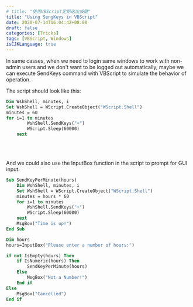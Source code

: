 ```yaml
---
# title: "使用VBScript定期送出按鍵"
title: "Using SengKeys in VBScript"
date: 2020-07-14T16:04:42+08:00
draft: false
categories: [Tricks]
tags: [VBScript, Windows]
isCJKLanguage: true
---
```

<!-- 在客戶環境中操作，並需要客戶代為登入的情況下給自己用的小筆記，
免得一不注意就被policy弄到進入省電模式/登出，到時候又要請客戶的人來幫忙key帳號密碼…
在不變更任何設定的情況下，VBScript還是很好用的東西 -->
In same casses, when we need to login same windows to work with non-admin users and we don't want to be logged out automatically,
maybe we can execute SendKeys command with VBScript to simulate the behavior of operation.

<!--more-->
<!-- 這種情況適合用Specify Key，就挑了Shift
  
|Key|Code|
|-|-|
|+|SHIFT|
|^|CTRL|
|%|ALT

以下範例就能在一小時中，每分鐘send一次Shift -->
The script should look like this:
```vb
Dim WshShell, minutes, i
Set WshShell = WScript.CreateObject("WScript.Shell")
minutes = 60
for i=1 to minutes
		WshShell.SendKeys("+")
		WScript.Sleep(60000)
	next
```
<br></br>
<!-- 以下範例加上簡單的判斷及InputBox -->
And we could also use the InputBox function in the script to prompt for GUI input.
```vb
Sub SendKeyPerMinute(hours)
	Dim WshShell, minutes, i
	Set WshShell = WScript.CreateObject("WScript.Shell")
	minutes = hours * 60
	for i=1 to minutes
		WshShell.SendKeys("+")
		WScript.Sleep(60000)
	next
	MsgBox("Time is up!")
End Sub

Dim hours
hours=InputBox("Please enter a number of hours:")

if not IsEmpty(hours) Then
	if IsNumeric(hours) Then
		SendKeyPerMinute(hours)
	Else
		MsgBox("Not a Number!")
	End if
Else
	MsgBox("Cancelled")
End if
```
<!-- 很醜但能用，時間內就不用擔心不小心被登出了！
想到再補… -->